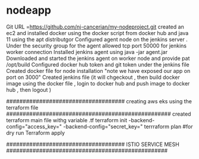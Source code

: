 # nodeapp
Git URL =https://github.com/nj-cancerian/my-nodeproject.git
created an ec2 and installed docker using the docker script from docker hub and java 11 using the apt distributgor 
Configured agent node on the jenkins server .
Under the security group for the agent allowed tcp port 50000 for jenkins worker connection 
Installed jenkins agent using java -jar agent.jar
Downloaded and started the jenkins agent on worker node and provide pat /opt/build
Configured docker hub token and git token under the jenkins file 
Created docker file for node installation "note we have exposed our app on port on 3000" 
Created jenkins file (it will chgeckout , then build docker image using the docker file , login to docker hub and push image to docker hub , then  logout )





#################################### creating aws eks using the terraform file ##################################################
created terraform main file withg variable .tf 
terraform init -backend-config="access_key=<key>" -backend-config="secret_key=<key>"
terrraform plan #for dry run
Terraform apply  


####################################            ISTIO SERVICE MESH             #################################################
